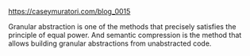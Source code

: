 https://caseymuratori.com/blog_0015

Granular abstraction is one of the methods that precisely satisfies the principle of equal power.
And semantic compression is the method that allows building granular abstractions from unabstracted code.